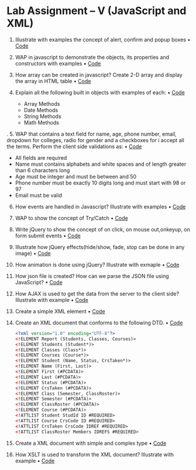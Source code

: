 # Lab Assignment – V (JavaScript and XML)

1. Illustrate with examples the concept of alert, confirm and popup boxes • [Code](1_alert_confirm_popup.html)

2. WAP in javascript to demonstrate the objects, its properties and constructors with examples • [Code](2_objects.html)

3. How array can be created in javascript? Create 2-D array and display the array in HTML table • [Code](3_array.html)

4. Explain all the following built in objects with examples of each: • [Code](4_built_in_objects.html)

   - Array Methods
   - Date Methods
   - String Methods
   - Math Methods

.
5. WAP that contains a text field for name, age, phone number, email, dropdown for colleges, radio for gender and a checkboxes for i accept all the terms. Perform the client side validations as: • [Code](5_client-side-validation.html)

   - All fields are required
   - Name must contains alphabets and white spaces and of length greater than 6 characters long
   - Age must be integer and must be between and 50
   - Phone number must be exactly 10 digits long and must start with 98 or 97
   - Email must be valid

6. How events are handled in Javascript? Illustrate with examples • [Code](6_handling_events.html)

7. WAP to show the concept of Try/Catch • [Code](7_try_catch.html)

8. Write jQuery to show the concept of on click, on mouse out,onkeyup, on form submit events • [Code](8_jQuery.html)

9. Illustrate how jQuery effects(hide/show, fade, stop can be done in any image) • [Code](9_jquery_effects.html)

10. How animation is done using jQuery? Illustrate with exmaple • [Code](10_jquery_animation.html)

11. How json file is created? How can we parse the JSON file using JavaScript? • [Code](11_json.html)

12. How AJAX is used to get the data from the server to the client side? Illustrate with example • [Code](12_AJAX.html)

13. Create a simple XML element • [Code](13_simple.xml)

14. Create an XML document that conforms to the following DTD. • [Code](14_dtd.xml)

    ```xml
    <?xml version="1.0" encoding="UTF-8"?>
    <!ELEMENT Report (Students, Classes, Courses)>
    <!ELEMENT Students (Student*)>
    <!ELEMENT Classes (Class*)>
    <!ELEMENT Courses (Course*)>
    <!ELEMENT Student (Name, Status, CrsTaken*)>
    <!ELEMENT Name (First, Last)>
    <!ELEMENT First (#PCDATA)>
    <!ELEMENT Last (#PCDATA)>
    <!ELEMENT Status (#PCDATA)>
    <!ELEMENT CrsTaken (#PCDATA)>
    <!ELEMENT Class (Semester, ClassRoster)>
    <!ELEMENT Semester (#PCDATA)>
    <!ELEMENT ClassRoster (#PCDATA)>
    <!ELEMENT Course (#PCDATA)>
    <!ATTLIST Student StudId ID #REQUIRED>
    <!ATTLIST Course CrsCode ID #REQUIRED>
    <!ATTLIST CrsTaken CrsCode IDREF #REQUIRED>
    <!ATTLIST ClassRoster Members IDREFS #REQUIRED>
    ```

15. Create a XML document with simple and complex type • [Code](15_simple-complex.xml)

16. How XSLT is used to transform the XML document? Illustrate with example • [Code](16_xslt/transform.html)
